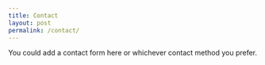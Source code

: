 ```yaml
---
title: Contact
layout: post
permalink: /contact/
---
```


You could add a contact form here or whichever contact method you prefer.
